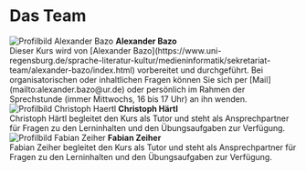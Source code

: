 # Das Team

<span class="team">
<span class="person">
<img src="../img/alexanderbazo.png" alt="Profilbild Alexander Bazo" class="profil"/> 
<span class="description profile"><b>Alexander Bazo</b><br />Dieser Kurs wird von [Alexander Bazo](https://www.uni-regensburg.de/sprache-literatur-kultur/medieninformatik/sekretariat-team/alexander-bazo/index.html) vorbereitet und durchgeführt. Bei organisatorischen oder inhaltlichen Fragen können Sie sich per [Mail](mailto:alexander.bazo@ur.de) oder persönlich im Rahmen der Sprechstunde (immer Mittwochs, 16 bis 17 Uhr) an ihn wenden.</span>
</span>
<span class="person">
<img src="../img/christophhaertl.png" alt="Profilbild Christoph Haertl" class="profil">
<span class="description profile"><b>Christoph Härtl</b><br />Christoph Härtl begleitet den Kurs als Tutor und steht als Ansprechpartner für Fragen zu den Lerninhalten und den Übungsaufgaben zur Verfügung.</span>
</span>
<span class="person">
<img src="../img/fabianzeiher.png" alt="Profilbild Fabian Zeiher" class="profil">
<span class="description profile"><b>Fabian Zeiher</b><br />Fabian Zeiher begleitet den Kurs als Tutor und steht als Ansprechpartner für Fragen zu den Lerninhalten und den Übungsaufgaben zur Verfügung.</span>
</span>
</span>
